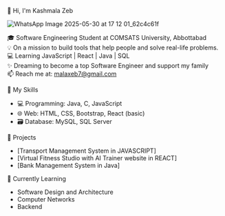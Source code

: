 👋 Hi, I'm Kashmala Zeb
 
![WhatsApp Image 2025-05-30 at 17 12 01_62c4c61f](https://github.com/user-attachments/assets/bfdfa223-48cb-4cfd-a497-0686190179a7)

🎓 Software Engineering Student at COMSATS University, Abbottabad  
💡 On a mission to build tools that help people and solve real-life problems.
💻 Learning JavaScript | React | Java | SQL   
✨ Dreaming to become a top Software Engineer and support my family  
📫 Reach me at: malaxeb7@gmail.com 



 🧰 My Skills
- 💻 Programming: Java, C, JavaScript
- 🌐 Web: HTML, CSS, Bootstrap, React (basic)
- 🗃️ Database: MySQL, SQL Server



 📂 Projects
- [Transport Management System in JAVASCRIPT]
- [Virtual Fitness Studio with AI Trainer website in REACT]
- [Bank Management System in Java]



🧠 Currently Learning
- Software Design and Architecture
- Computer Networks
- Backend

